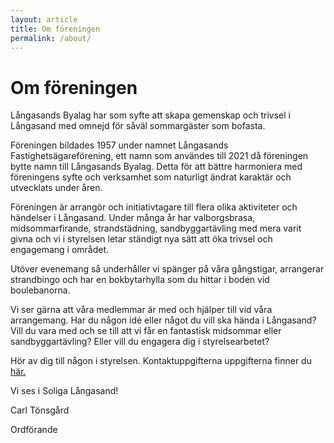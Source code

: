 ```yaml
---
layout: article
title: Om föreningen
permalink: /about/
---
```


# Om föreningen

Långasands Byalag har som syfte att skapa gemenskap och trivsel i Långasand med omnejd för såväl sommargäster som bofasta.

Föreningen bildades 1957 under namnet Långasands Fastighetsägareförening, ett namn som användes till 2021 då föreningen bytte namn till Långasands Byalag. Detta för att bättre harmoniera med föreningens syfte och verksamhet som naturligt ändrat karaktär och utvecklats under åren. 

Föreningen är arrangör och initiativtagare till flera olika aktiviteter och händelser i
Långasand. Under många år har valborgsbrasa, midsommarfirande, strandstädning, sandbyggartävling med mera varit givna och vi i styrelsen letar ständigt nya sätt att öka trivsel och engagemang i området.

Utöver evenemang så underhåller vi spänger på våra gångstigar, arrangerar strandbingo och har en bokbytarhylla som du hittar i boden vid boulebanorna.

Vi ser gärna att våra medlemmar är med och hjälper till vid våra arrangemang. Har du någon idé eller något du vill ska hända i Långasand? Vill du vara med och se till att vi får en fantastisk midsommar eller sandbyggartävling? Eller vill du engagera dig i styrelsearbetet?  

Hör av dig till någon i styrelsen. Kontaktuppgifterna uppgifterna finner du <a href="/organisation/Styrelsen.html">här.</a>

Vi ses i Soliga Långasand!

Carl Tönsgård 

Ordförande
